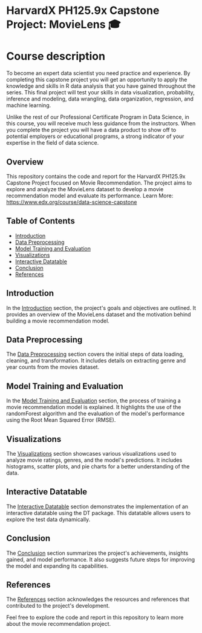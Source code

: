 # HarvardX PH125.9x Capstone Project: MovieLens 🎓

# Course description
To become an expert data scientist you need practice and experience. By completing this capstone project you will get an opportunity to apply the knowledge and skills in R data analysis that you have gained throughout the series. This final project will test your skills in data visualization, probability, inference and modeling, data wrangling, data organization, regression, and machine learning.

Unlike the rest of our Professional Certificate Program in Data Science, in this course, you will receive much less guidance from the instructors. When you complete the project you will have a data product to show off to potential employers or educational programs, a strong indicator of your expertise in the field of data science.

## Overview

This repository contains the code and report for the HarvardX PH125.9x Capstone Project focused on Movie Recommendation. The project aims to explore and analyze the MovieLens dataset to develop a movie recommendation model and evaluate its performance. Learn More: https://www.edx.org/course/data-science-capstone

## Table of Contents

- [Introduction](#1-introduction)
- [Data Preprocessing](#2-data-preprocessing)
- [Model Training and Evaluation](#3-model-training-and-evaluation)
- [Visualizations](#4-visualizations)
- [Interactive Datatable](#5-interactive-datatable)
- [Conclusion](#6-conclusion)
- [References](#7-references)

## Introduction

In the [Introduction](#1-introduction) section, the project's goals and objectives are outlined. It provides an overview of the MovieLens dataset and the motivation behind building a movie recommendation model. 

## Data Preprocessing

The [Data Preprocessing](#2-data-preprocessing) section covers the initial steps of data loading, cleaning, and transformation. It includes details on extracting genre and year counts from the movies dataset.

## Model Training and Evaluation

In the [Model Training and Evaluation](#3-model-training-and-evaluation) section, the process of training a movie recommendation model is explained. It highlights the use of the randomForest algorithm and the evaluation of the model's performance using the Root Mean Squared Error (RMSE).

## Visualizations

The [Visualizations](#4-visualizations) section showcases various visualizations used to analyze movie ratings, genres, and the model's predictions. It includes histograms, scatter plots, and pie charts for a better understanding of the data.

## Interactive Datatable

The [Interactive Datatable](#5-interactive-datatable) section demonstrates the implementation of an interactive datatable using the DT package. This datatable allows users to explore the test data dynamically.

## Conclusion

The [Conclusion](#6-conclusion) section summarizes the project's achievements, insights gained, and model performance. It also suggests future steps for improving the model and expanding its capabilities.

## References

The [References](#7-references) section acknowledges the resources and references that contributed to the project's development.

Feel free to explore the code and report in this repository to learn more about the movie recommendation project.

